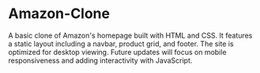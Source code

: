 # Amazon-Clone
A basic clone of Amazon's homepage built with HTML and CSS. It features a static layout including a navbar, product grid, and footer. The site is optimized for desktop viewing. Future updates will focus on mobile responsiveness and adding interactivity with JavaScript.

